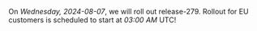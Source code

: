 On *Wednesday, 2024-08-07*, we will roll out release-279.
Rollout for EU customers is scheduled to start at *03:00 AM* UTC!

